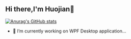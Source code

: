 ## Hi there,I'm Huojian👋
[![Anurag's GitHub stats](https://github-readme-stats.vercel.app/api?username=huojian-jan)](https://github.com/anuraghazra/github-readme-stats)
- 🔭 I’m currently working on WPF Desktop application...
